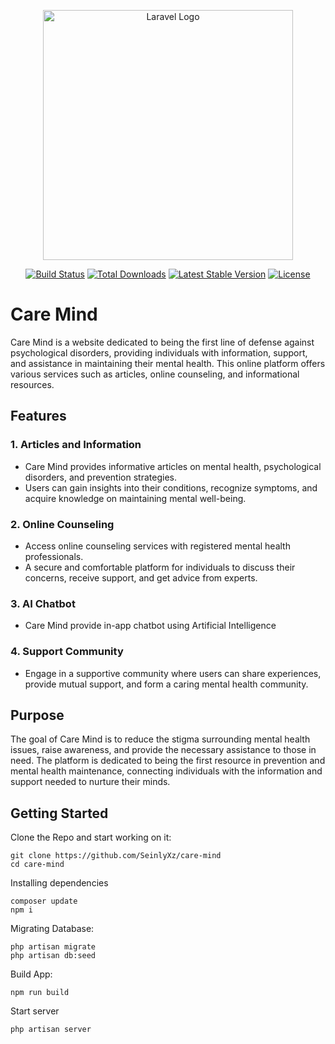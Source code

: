 <p align="center"><a href="https://laravel.com" target="_blank"><img src="https://raw.githubusercontent.com/laravel/art/master/logo-lockup/5%20SVG/2%20CMYK/1%20Full%20Color/laravel-logolockup-cmyk-red.svg" width="400" alt="Laravel Logo"></a></p>

<p align="center">
<a href="https://github.com/laravel/framework/actions"><img src="https://github.com/laravel/framework/workflows/tests/badge.svg" alt="Build Status"></a>
<a href="https://packagist.org/packages/laravel/framework"><img src="https://img.shields.io/packagist/dt/laravel/framework" alt="Total Downloads"></a>
<a href="https://packagist.org/packages/laravel/framework"><img src="https://img.shields.io/packagist/v/laravel/framework" alt="Latest Stable Version"></a>
<a href="https://packagist.org/packages/laravel/framework"><img src="https://img.shields.io/packagist/l/laravel/framework" alt="License"></a>
</p>

# Care Mind

Care Mind is a website dedicated to being the first line of defense against psychological disorders, providing individuals with information, support, and assistance in maintaining their mental health. This online platform offers various services such as articles, online counseling, and informational resources.

## Features

### 1. Articles and Information

- Care Mind provides informative articles on mental health, psychological disorders, and prevention strategies.
- Users can gain insights into their conditions, recognize symptoms, and acquire knowledge on maintaining mental well-being.

### 2. Online Counseling

- Access online counseling services with registered mental health professionals.
- A secure and comfortable platform for individuals to discuss their concerns, receive support, and get advice from experts.

### 3. AI Chatbot

- Care Mind provide in-app chatbot using Artificial Intelligence

### 4. Support Community

- Engage in a supportive community where users can share experiences, provide mutual support, and form a caring mental health community.

## Purpose

The goal of Care Mind is to reduce the stigma surrounding mental health issues, raise awareness, and provide the necessary assistance to those in need. The platform is dedicated to being the first resource in prevention and mental health maintenance, connecting individuals with the information and support needed to nurture their minds.

## Getting Started

Clone the Repo and start working on it:
```
git clone https://github.com/SeinlyXz/care-mind
cd care-mind
```

Installing dependencies
```
composer update
npm i
```

Migrating Database:
```
php artisan migrate
php artisan db:seed
```

Build App:
```
npm run build
```

Start server
```
php artisan server
```